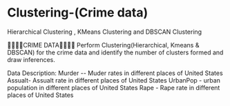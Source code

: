 # Clustering-(Crime data)
Hierarchical Clustering , KMeans Clustering and DBSCAN Clustering

🦹‍♀👮‍♀️CRIME DATA👮‍♀️🦹‍♀️
Perform Clustering(Hierarchical, Kmeans & DBSCAN) for the crime data and identify the number of clusters formed and draw inferences.

Data Description:
Murder -- Muder rates in different places of United States
Assualt- Assualt rate in different places of United States
UrbanPop - urban population in different places of United States
Rape - Rape rate in different places of United States
